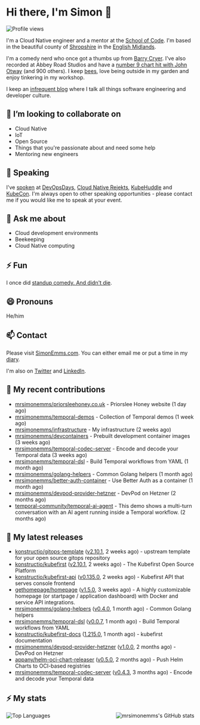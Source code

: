 # Hi there, I'm Simon 👋

![Profile views](https://komarev.com/ghpvc/?username=MrSimonEmms)

I'm a Cloud Native engineer and a mentor at the [School of Code](https://www.schoolofcode.co.uk).
I'm based in the beautiful county of [Shropshire](https://en.wikipedia.org/wiki/Shropshire)
in the [English Midlands](https://en.wikipedia.org/wiki/Midlands).

I'm a comedy nerd who once got a thumbs up from [Barry Cryer](https://en.wikipedia.org/wiki/Barry_Cryer).
I've also recorded at Abbey Road Studios and have a [number 9 chart hit with John
Otway](https://www.youtube.com/watch?v=3BwOyVIlupg&ab_channel=JohnOtway) (and 900
others). I keep [bees](https://priorsleehoney.co.uk), love being outside in my
garden and enjoy tinkering in my workshop.

I keep an [infrequent blog](https://www.simonemms.com/blog) where I talk all
things software engineering and developer culture.

## 👯 I’m looking to collaborate on

- Cloud Native
- IoT
- Open Source
- Things that you're passionate about and need some help
- Mentoring new engineers

## 🎤 Speaking

I've [spoken](https://www.simonemms.com/speaking) at [DevOpsDays](https://devopsdays.org/),
[Cloud Native Rejekts](https://cloud-native.rejekts.io/), [KubeHuddle](https://kubehuddle.com)
and [KubeCon](https://www.cncf.io/kubecon-cloudnativecon-events/). I'm always
open to other speaking opportunities - please contact me if you would like me to
speak at your event.

## 💬 Ask me about

- Cloud development environments
- Beekeeping
- Cloud Native computing

## ⚡ Fun

I once did [standup comedy. And didn't die](https://www.youtube.com/watch?v=iy1EvJXH2ks&ab_channel=SimonEmms).

## 😄 Pronouns

He/him

## 📫 Contact

Please visit [SimonEmms.com](https://www.simonemms.com). You can either email me
or put a time in my [diary](https://diary.simonemms.com).

I'm also on [Twitter](https://twitter/theshroppiebeek) and [LinkedIn](https://www.linkedin.com/in/simonemms).


## 👷 My recent contributions
- [mrsimonemms/priorsleehoney.co.uk](https://github.com/mrsimonemms/priorsleehoney.co.uk) - Priorslee Honey website
  (1 day ago)
- [mrsimonemms/temporal-demos](https://github.com/mrsimonemms/temporal-demos) - Collection of Temporal demos
  (1 week ago)
- [mrsimonemms/infrastructure](https://github.com/mrsimonemms/infrastructure) - My infrastructure
  (2 weeks ago)
- [mrsimonemms/devcontainers](https://github.com/mrsimonemms/devcontainers) - Prebuilt development container images
  (3 weeks ago)
- [mrsimonemms/temporal-codec-server](https://github.com/mrsimonemms/temporal-codec-server) - Encode and decode your Temporal data
  (3 weeks ago)
- [mrsimonemms/temporal-dsl](https://github.com/mrsimonemms/temporal-dsl) - Build Temporal workflows from YAML
  (1 month ago)
- [mrsimonemms/golang-helpers](https://github.com/mrsimonemms/golang-helpers) - Common Golang helpers
  (1 month ago)
- [mrsimonemms/better-auth-container](https://github.com/mrsimonemms/better-auth-container) - Use Better Auth as a container
  (1 month ago)
- [mrsimonemms/devpod-provider-hetzner](https://github.com/mrsimonemms/devpod-provider-hetzner) - DevPod on Hetzner
  (2 months ago)
- [temporal-community/temporal-ai-agent](https://github.com/temporal-community/temporal-ai-agent) - This demo shows a multi-turn conversation with an AI agent running inside a Temporal workflow.
  (2 months ago)

## 🔭 My latest releases
- [konstructio/gitops-template](https://github.com/konstructio/gitops-template) ([v2.10.1](https://github.com/konstructio/gitops-template/releases/tag/v2.10.1),
  2 weeks ago) - upstream template for your open source gitops repository
- [konstructio/kubefirst](https://github.com/konstructio/kubefirst) ([v2.10.1](https://github.com/konstructio/kubefirst/releases/tag/v2.10.1),
  2 weeks ago) - The Kubefirst Open Source Platform
- [konstructio/kubefirst-api](https://github.com/konstructio/kubefirst-api) ([v0.135.0](https://github.com/konstructio/kubefirst-api/releases/tag/v0.135.0),
  2 weeks ago) - Kubefirst API that serves console frontend
- [gethomepage/homepage](https://github.com/gethomepage/homepage) ([v1.5.0](https://github.com/gethomepage/homepage/releases/tag/v1.5.0),
  3 weeks ago) - A highly customizable homepage (or startpage / application dashboard) with Docker and service API integrations.
- [mrsimonemms/golang-helpers](https://github.com/mrsimonemms/golang-helpers) ([v0.4.0](https://github.com/mrsimonemms/golang-helpers/releases/tag/v0.4.0),
  1 month ago) - Common Golang helpers
- [mrsimonemms/temporal-dsl](https://github.com/mrsimonemms/temporal-dsl) ([v0.0.7](https://github.com/mrsimonemms/temporal-dsl/releases/tag/v0.0.7),
  1 month ago) - Build Temporal workflows from YAML
- [konstructio/kubefirst-docs](https://github.com/konstructio/kubefirst-docs) ([1.215.0](https://github.com/konstructio/kubefirst-docs/releases/tag/1.215.0),
  1 month ago) - kubefirst documentation
- [mrsimonemms/devpod-provider-hetzner](https://github.com/mrsimonemms/devpod-provider-hetzner) ([v1.0.0](https://github.com/mrsimonemms/devpod-provider-hetzner/releases/tag/v1.0.0),
  2 months ago) - DevPod on Hetzner
- [appany/helm-oci-chart-releaser](https://github.com/appany/helm-oci-chart-releaser) ([v0.5.0](https://github.com/appany/helm-oci-chart-releaser/releases/tag/v0.5.0),
  2 months ago) - Push Helm Charts to OCI-based registries
- [mrsimonemms/temporal-codec-server](https://github.com/mrsimonemms/temporal-codec-server) ([v0.4.3](https://github.com/mrsimonemms/temporal-codec-server/releases/tag/v0.4.3),
  3 months ago) - Encode and decode your Temporal data


## ⚡ My stats

<img
  align="right"
  alt="mrsimonemms's GitHub stats"
  src="https://github-readme-stats.vercel.app/api?username=mrsimonemms&count_private=1&show_icons=true&"
  />

![Top Languages](https://github-readme-stats.vercel.app/api/top-langs/?username=mrsimonemms)
